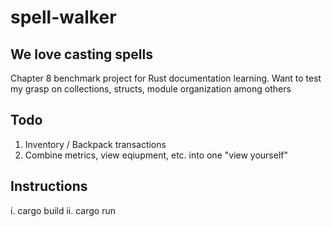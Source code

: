 # spell-walker
## We love casting spells
  Chapter 8 benchmark project for Rust documentation learning. Want to test my grasp on collections, structs, module organization among others

## Todo
  1. Inventory / Backpack transactions  
  2. Combine metrics, view eqiupment, etc. into one "view yourself"

## Instructions
  i. cargo build
  ii. cargo run
